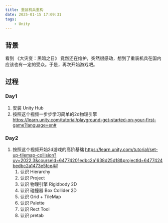 ```yaml
---
title: 重装机兵重构
date: 2025-01-15 17:09:31
tags:
    - Unity
---
```



## 背景

看到 《大灾变：黑暗之日》 竟然还在维护，突然很感动，想到了重装机兵在国内应该也有一定的受众。于是，再次开始游戏吧。


## 过程

### Day1 

1. 安装 Unity Hub
2. 按照这个视频一步步学习简单的2d物理引擎 https://learn.unity.com/tutorial/playground-get-started-on-your-first-game?language=en#


### Day2

1. 按照这个视频开始2d游戏的高阶基础 https://learn.unity.com/tutorial/set-up-tilemap-collision?uv=2022.3&courseId=64774201edbc2a1638d25d18&projectId=6477424bedbc2a1473e5fce4#
    1. 认识 Hierarchy
    2. 认识 Project
    3. 认识 物理引擎 Rigidbody 2D
    4. 认识 碰撞器 Box Collider 2D
    5. 认识 Grid + TileMap
    7. 认识 Palette
    8. 认识 Rect Tool
    9. 认识 pretab


